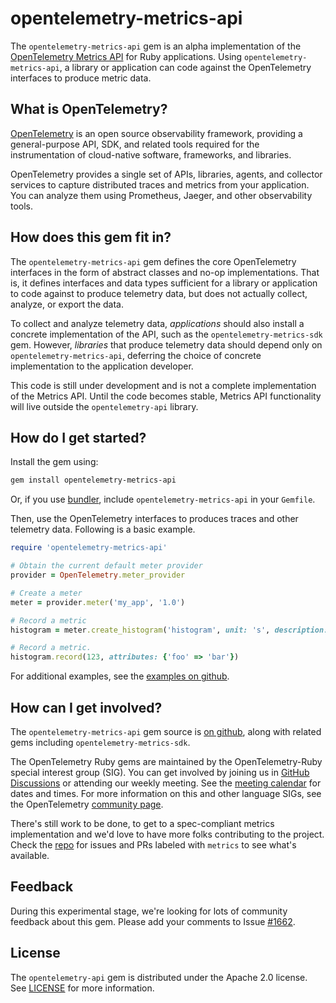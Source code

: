 # opentelemetry-metrics-api

The `opentelemetry-metrics-api` gem is an alpha implementation of the [OpenTelemetry Metrics API][metrics-api] for Ruby applications. Using `opentelemetry-metrics-api`, a library or application can code against the OpenTelemetry interfaces to produce metric data.

## What is OpenTelemetry?

[OpenTelemetry][opentelemetry-home] is an open source observability framework, providing a general-purpose API, SDK, and related tools required for the instrumentation of cloud-native software, frameworks, and libraries.

OpenTelemetry provides a single set of APIs, libraries, agents, and collector services to capture distributed traces and metrics from your application. You can analyze them using Prometheus, Jaeger, and other observability tools.

## How does this gem fit in?

The `opentelemetry-metrics-api` gem defines the core OpenTelemetry interfaces in the form of abstract classes and no-op implementations. That is, it defines interfaces and data types sufficient for a library or application to code against to produce telemetry data, but does not actually collect, analyze, or export the data.

To collect and analyze telemetry data, _applications_ should also
install a concrete implementation of the API, such as the
`opentelemetry-metrics-sdk` gem. However, _libraries_ that produce
telemetry data should depend only on `opentelemetry-metrics-api`,
deferring the choice of concrete implementation to the application developer.

This code is still under development and is not a complete implementation of the Metrics API. Until the code becomes stable, Metrics API functionality will live outside the `opentelemetry-api` library.

## How do I get started?

Install the gem using:

```sh
gem install opentelemetry-metrics-api
```

Or, if you use [bundler][bundler-home], include `opentelemetry-metrics-api` in your `Gemfile`.

Then, use the OpenTelemetry interfaces to produces traces and other telemetry data. Following is a basic example.

```ruby
require 'opentelemetry-metrics-api'

# Obtain the current default meter provider
provider = OpenTelemetry.meter_provider

# Create a meter
meter = provider.meter('my_app', '1.0')

# Record a metric
histogram = meter.create_histogram('histogram', unit: 's', description: 'duration in seconds')

# Record a metric.
histogram.record(123, attributes: {'foo' => 'bar'})
```

For additional examples, see the [examples on github][examples-github].

## How can I get involved?

The `opentelemetry-metrics-api` gem source is [on github][repo-github], along with related gems including `opentelemetry-metrics-sdk`.

The OpenTelemetry Ruby gems are maintained by the OpenTelemetry-Ruby special interest group (SIG). You can get involved by joining us in [GitHub Discussions][discussions-url] or attending our weekly meeting. See the [meeting calendar][community-meetings] for dates and times. For more information on this and other language SIGs, see the OpenTelemetry [community page][ruby-sig].

There's still work to be done, to get to a spec-compliant metrics implementation and we'd love to have more folks contributing to the project. Check the [repo][repo-github] for issues and PRs labeled with `metrics` to see what's available.

## Feedback

During this experimental stage, we're looking for lots of community feedback about this gem. Please add your comments to Issue [#1662][1662].

## License

The `opentelemetry-api` gem is distributed under the Apache 2.0 license. See [LICENSE][license-github] for more information.

[metrics-api]: https://opentelemetry.io/docs/specs/otel/metrics/api/
[opentelemetry-home]: https://opentelemetry.io
[bundler-home]: https://bundler.io
[repo-github]: https://github.com/open-telemetry/opentelemetry-ruby
[license-github]: https://github.com/open-telemetry/opentelemetry-ruby/blob/main/LICENSE
[examples-github]: https://github.com/open-telemetry/opentelemetry-ruby/tree/main/examples
[ruby-sig]: https://github.com/open-telemetry/community#ruby-sig
[community-meetings]: https://github.com/open-telemetry/community#community-meetings
[discussions-url]: https://github.com/open-telemetry/opentelemetry-ruby/discussions
[1662]: https://github.com/open-telemetry/opentelemetry-ruby/issues/1662
